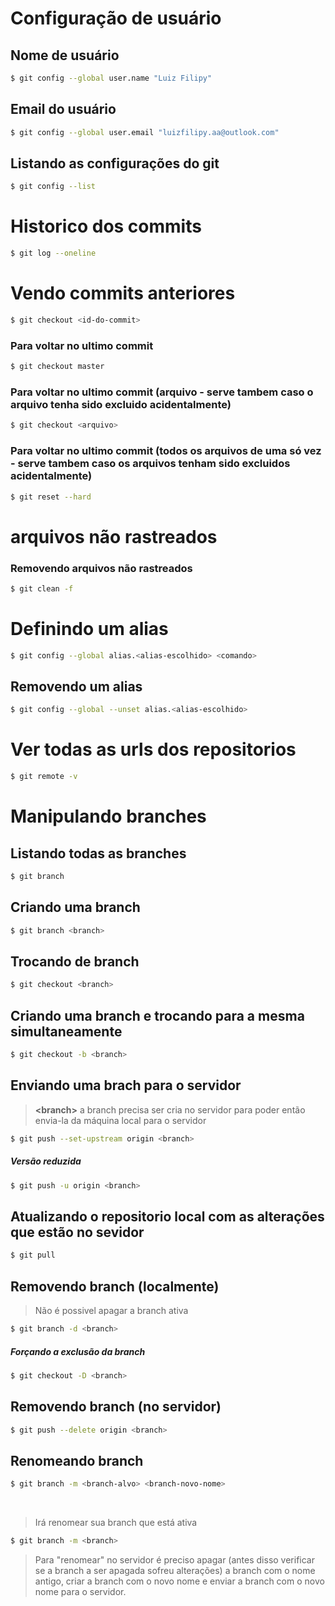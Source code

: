 # Configuração de usuário

## Nome de usuário
```bash
$ git config --global user.name "Luiz Filipy"
```

## Email do usuário
```bash
$ git config --global user.email "luizfilipy.aa@outlook.com"
```

## Listando as configurações do git
```bash
$ git config --list
```

# Historico dos commits

```bash
$ git log --oneline
```

# Vendo commits anteriores

```bash
$ git checkout <id-do-commit>
```

### Para voltar no ultimo commit
```bash
$ git checkout master
```

### Para voltar no ultimo commit (arquivo - serve tambem caso o arquivo tenha sido excluido acidentalmente)
```bash
$ git checkout <arquivo>
```

### Para voltar no ultimo commit (todos os arquivos de uma só vez - serve tambem caso os arquivos tenham sido excluidos acidentalmente)
```bash
$ git reset --hard
```

# arquivos não rastreados

### Removendo arquivos não rastreados
```bash
$ git clean -f
```

# Definindo um alias
```bash
$ git config --global alias.<alias-escolhido> <comando>
```

## Removendo um alias
```bash
$ git config --global --unset alias.<alias-escolhido>
```

# Ver todas as urls dos repositorios
```bash
$ git remote -v
```

# Manipulando branches

## Listando todas as branches
```bash
$ git branch
```

## Criando uma branch
```bash
$ git branch <branch>
```

## Trocando de branch
```bash
$ git checkout <branch>
```

## Criando uma branch e trocando para a mesma simultaneamente
```bash
$ git checkout -b <branch>
```

## Enviando uma brach para o servidor
> **\<branch\>** a branch precisa ser cria no servidor para poder então envia-la da máquina local para o servidor 

```bash
$ git push --set-upstream origin <branch>
```

##### Versão reduzida
```bash
$ git push -u origin <branch>
```

## Atualizando o repositorio local com as alterações que estão no sevidor
```bash
$ git pull
```

## Removendo branch (localmente)

> Não é possivel apagar a branch ativa

```bash
$ git branch -d <branch>
```

##### Forçando a exclusão da branch
```bash
$ git checkout -D <branch>
```

## Removendo branch (no servidor)
```bash
$ git push --delete origin <branch>
```

## Renomeando branch

```bash
$ git branch -m <branch-alvo> <branch-novo-nome>
```
<br>

> Irá renomear sua branch que está ativa

```bash
$ git branch -m <branch>
```

> Para "renomear" no servidor é preciso apagar (antes disso verificar se a branch a ser apagada sofreu alterações) a branch com o nome antigo, criar a branch com o novo nome e enviar a branch com o novo nome para o servidor.